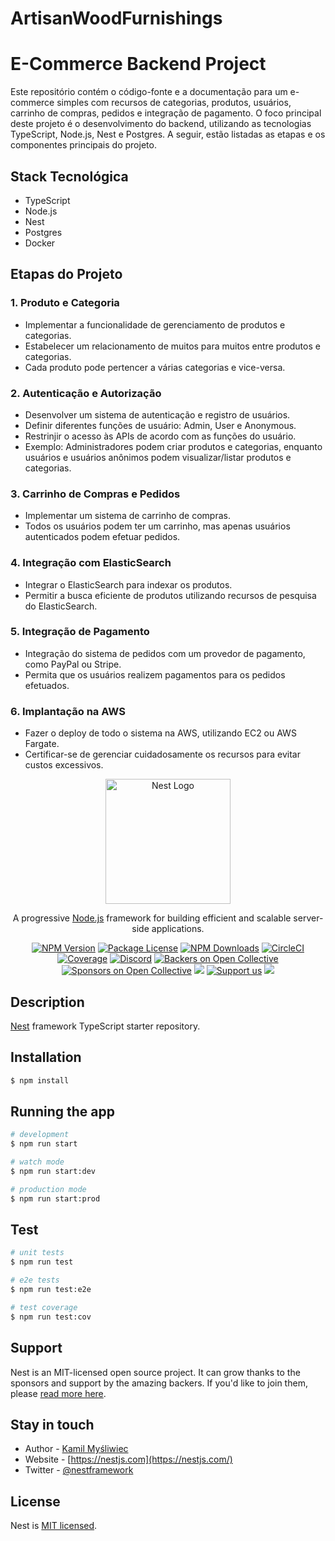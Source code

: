 # ArtisanWoodFurnishings

# E-Commerce Backend Project

Este repositório contém o código-fonte e a documentação para um e-commerce simples com recursos de categorias, produtos, usuários, carrinho de compras, pedidos e integração de pagamento. O foco principal deste projeto é o desenvolvimento do backend, utilizando as tecnologias TypeScript, Node.js, Nest e Postgres. A seguir, estão listadas as etapas e os componentes principais do projeto.

## Stack Tecnológica

- TypeScript
- Node.js
- Nest
- Postgres
- Docker

## Etapas do Projeto

### 1. Produto e Categoria

- Implementar a funcionalidade de gerenciamento de produtos e categorias.
- Estabelecer um relacionamento de muitos para muitos entre produtos e categorias.
- Cada produto pode pertencer a várias categorias e vice-versa.

### 2. Autenticação e Autorização

- Desenvolver um sistema de autenticação e registro de usuários.
- Definir diferentes funções de usuário: Admin, User e Anonymous.
- Restrinjir o acesso às APIs de acordo com as funções do usuário.
- Exemplo: Administradores podem criar produtos e categorias, enquanto usuários e usuários anônimos podem visualizar/listar produtos e categorias.

### 3. Carrinho de Compras e Pedidos

- Implementar um sistema de carrinho de compras.
- Todos os usuários podem ter um carrinho, mas apenas usuários autenticados podem efetuar pedidos.

### 4. Integração com ElasticSearch

- Integrar o ElasticSearch para indexar os produtos.
- Permitir a busca eficiente de produtos utilizando recursos de pesquisa do ElasticSearch.

### 5. Integração de Pagamento

- Integração do sistema de pedidos com um provedor de pagamento, como PayPal ou Stripe.
- Permita que os usuários realizem pagamentos para os pedidos efetuados.

### 6. Implantação na AWS

- Fazer o deploy de todo o sistema na AWS, utilizando EC2 ou AWS Fargate.
- Certificar-se de gerenciar cuidadosamente os recursos para evitar custos excessivos.

<p align="center">
  <a href="http://nestjs.com/" target="blank"><img src="https://nestjs.com/img/logo-small.svg" width="200" alt="Nest Logo" /></a>
</p>

[circleci-image]: https://img.shields.io/circleci/build/github/nestjs/nest/master?token=abc123def456
[circleci-url]: https://circleci.com/gh/nestjs/nest

  <p align="center">A progressive <a href="http://nodejs.org" target="_blank">Node.js</a> framework for building efficient and scalable server-side applications.</p>
    <p align="center">
<a href="https://www.npmjs.com/~nestjscore" target="_blank"><img src="https://img.shields.io/npm/v/@nestjs/core.svg" alt="NPM Version" /></a>
<a href="https://www.npmjs.com/~nestjscore" target="_blank"><img src="https://img.shields.io/npm/l/@nestjs/core.svg" alt="Package License" /></a>
<a href="https://www.npmjs.com/~nestjscore" target="_blank"><img src="https://img.shields.io/npm/dm/@nestjs/common.svg" alt="NPM Downloads" /></a>
<a href="https://circleci.com/gh/nestjs/nest" target="_blank"><img src="https://img.shields.io/circleci/build/github/nestjs/nest/master" alt="CircleCI" /></a>
<a href="https://coveralls.io/github/nestjs/nest?branch=master" target="_blank"><img src="https://coveralls.io/repos/github/nestjs/nest/badge.svg?branch=master#9" alt="Coverage" /></a>
<a href="https://discord.gg/G7Qnnhy" target="_blank"><img src="https://img.shields.io/badge/discord-online-brightgreen.svg" alt="Discord"/></a>
<a href="https://opencollective.com/nest#backer" target="_blank"><img src="https://opencollective.com/nest/backers/badge.svg" alt="Backers on Open Collective" /></a>
<a href="https://opencollective.com/nest#sponsor" target="_blank"><img src="https://opencollective.com/nest/sponsors/badge.svg" alt="Sponsors on Open Collective" /></a>
  <a href="https://paypal.me/kamilmysliwiec" target="_blank"><img src="https://img.shields.io/badge/Donate-PayPal-ff3f59.svg"/></a>
    <a href="https://opencollective.com/nest#sponsor"  target="_blank"><img src="https://img.shields.io/badge/Support%20us-Open%20Collective-41B883.svg" alt="Support us"></a>
  <a href="https://twitter.com/nestframework" target="_blank"><img src="https://img.shields.io/twitter/follow/nestframework.svg?style=social&label=Follow"></a>
</p>
  <!--[![Backers on Open Collective](https://opencollective.com/nest/backers/badge.svg)](https://opencollective.com/nest#backer)
  [![Sponsors on Open Collective](https://opencollective.com/nest/sponsors/badge.svg)](https://opencollective.com/nest#sponsor)-->

## Description

[Nest](https://github.com/nestjs/nest) framework TypeScript starter repository.

## Installation

```bash
$ npm install
```

## Running the app

```bash
# development
$ npm run start

# watch mode
$ npm run start:dev

# production mode
$ npm run start:prod
```

## Test

```bash
# unit tests
$ npm run test

# e2e tests
$ npm run test:e2e

# test coverage
$ npm run test:cov
```

## Support

Nest is an MIT-licensed open source project. It can grow thanks to the sponsors and support by the amazing backers. If you'd like to join them, please [read more here](https://docs.nestjs.com/support).

## Stay in touch

- Author - [Kamil Myśliwiec](https://kamilmysliwiec.com)
- Website - [https://nestjs.com](https://nestjs.com/)
- Twitter - [@nestframework](https://twitter.com/nestframework)

## License

Nest is [MIT licensed](LICENSE).
